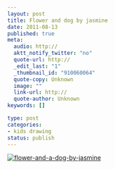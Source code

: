 ```yaml
--- 
layout: post
title: Flower and dog by jasmine
date: 2011-08-13
published: true
meta: 
  audio: http://
  aktt_notify_twitter: "no"
  quote-url: http://
  _edit_last: "1"
  _thumbnail_id: "910060064"
  quote-copy: Unknown
  image: ""
  link-url: http://
  quote-author: Unknown
keywords: []

type: post
categories: 
- kids drawing
status: publish
---
```



[![](http://media.eick.us/2011/08/flower-and-a-dog-by-jasmine-297x500.png "flower-and-a-dog-by-jasmine")](http://media.eick.us/2011/08/flower-and-a-dog-by-jasmine.png)
